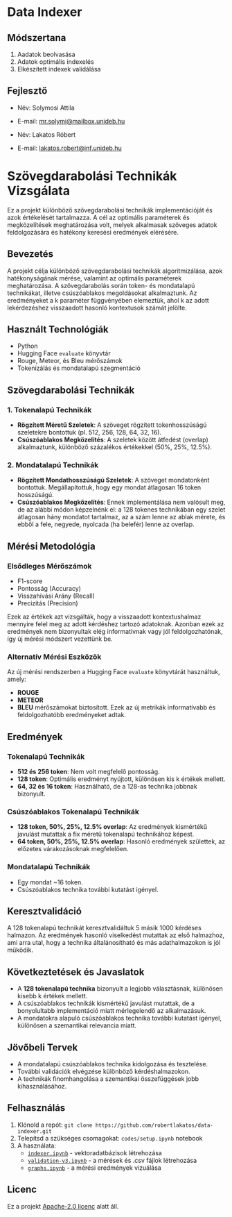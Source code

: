 # Data Indexer

## Módszertana

1. Aadatok beolvasása
2. Adatok optimális indexelés
3. Elkészített indexek validálása

## Fejlesztő

- Név: Solymosi Attila
- E-mail: mr.solymi@mailbox.unideb.hu

- Név: Lakatos Róbert
- E-mail: lakatos.robert@inf.unideb.hu

# Szövegdarabolási Technikák Vizsgálata

Ez a projekt különböző szövegdarabolási technikák implementációját és azok értékelését tartalmazza. A cél az optimális paraméterek és megközelítések meghatározása volt, melyek alkalmasak szöveges adatok feldolgozására és hatékony keresési eredmények elérésére.

## Bevezetés
A projekt célja különböző szövegdarabolási technikák algoritmizálása, azok hatékonyságának mérése, valamint az optimális paraméterek meghatározása. A szövegdarabolás során token- és mondatalapú technikákat, illetve csúszóablakos megoldásokat alkalmaztunk. Az eredményeket a k paraméter függvényében elemeztük, ahol k az adott lekérdezéshez visszaadott hasonló kontextusok számát jelölte.

## Használt Technológiák
- Python
- Hugging Face `evaluate` könyvtár
- Rouge, Meteor, és Bleu mérőszámok
- Tokenizálás és mondatalapú szegmentáció

## Szövegdarabolási Technikák

### 1. Tokenalapú Technikák
- **Rögzített Méretű Szeletek**: A szöveget rögzített tokenhosszúságú szeletekre bontottuk (pl. 512, 256, 128, 64, 32, 16).
- **Csúszóablakos Megközelítés**: A szeletek között átfedést (overlap) alkalmaztunk, különböző százalékos értékekkel (50%, 25%, 12.5%).

### 2. Mondatalapú Technikák
- **Rögzített Mondathosszúságú Szeletek**: A szöveget mondatonként bontottuk. Megállapítottuk, hogy egy mondat átlagosan 16 token hosszúságú.
- **Csúszóablakos Megközelítés**: Ennek implementálása nem valósult meg, de az alábbi módon képzelnénk el: a 128 tokenes technikában egy szelet átlagosan hány mondatot tartalmaz, az a szám lenne az ablak mérete, és ebből a fele, negyede, nyolcada (ha belefér) lenne az overlap.

## Mérési Metodológia

### Elsődleges Mérőszámok
- F1-score
- Pontosság (Accuracy)
- Visszahívási Arány (Recall)
- Precizitás (Precision)

Ezek az értékek azt vizsgálták, hogy a visszaadott kontextushalmaz mennyire felel meg az adott kérdéshez tartozó adatoknak. Azonban ezek az eredmények nem bizonyultak elég informatívnak vagy jól feldolgozhatónak, így új mérési módszert vezettünk be.

### Alternatív Mérési Eszközök
Az új mérési rendszerben a Hugging Face `evaluate` könyvtárát használtuk, amely:
- **ROUGE**
- **METEOR**
- **BLEU**
mérőszámokat biztosított. Ezek az új metrikák informatívabb és feldolgozhatóbb eredményeket adtak.

## Eredmények

### Tokenalapú Technikák
- **512 és 256 token**: Nem volt megfelelő pontosság.
- **128 token**: Optimális eredményt nyújtott, különösen kis k értékek mellett.
- **64, 32 és 16 token**: Használható, de a 128-as technika jobbnak bizonyult.

### Csúszóablakos Tokenalapú Technikák
- **128 token, 50%, 25%, 12.5% overlap**: Az eredmények kismértékű javulást mutattak a fix méretű tokenalapú technikához képest.
- **64 token, 50%, 25%, 12.5% overlap**: Hasonló eredmények születtek, az előzetes várakozásoknak megfelelően.

### Mondatalapú Technikák
- Egy mondat ~16 token.
- Csúszóablakos technika további kutatást igényel.

## Keresztvalidáció
A 128 tokenalapú technikát keresztvalidáltuk 5 másik 1000 kérdéses halmazon. Az eredmények hasonló viselkedést mutattak az első halmazhoz, ami arra utal, hogy a technika általánosítható és más adathalmazokon is jól működik.

## Következtetések és Javaslatok
- A **128 tokenalapú technika** bizonyult a legjobb választásnak, különösen kisebb k értékek mellett.
- A csúszóablakos technikák kismértékű javulást mutattak, de a bonyolultabb implementáció miatt mérlegelendő az alkalmazásuk.
- A mondatokra alapuló csúszóablakos technika további kutatást igényel, különösen a szemantikai relevancia miatt.

## Jövőbeli Tervek
- A mondatalapú csúszóablakos technika kidolgozása és tesztelése.
- További validációk elvégzése különböző kérdéshalmazokon.
- A technikák finomhangolása a szemantikai összefüggések jobb kihasználásához.

## Felhasználás
1. Klónold a repót: `git clone https://github.com/robertlakatos/data-indexer.git`
2. Telepítsd a szükséges csomagokat: `codes/setup.ipynb` notebook
3. A használata:
   - [`indexer.ipynb`](codes/indexer.ipynb) - vektoradatbázisok létrehozása
   - [`validation-v3.ipynb`](codes/validation-v3.ipynb) - a mérések és .csv fájlok létrehozása
   - [`graphs.ipynb`](codes/graphs.ipynb) - a mérési eredmények vizuálása

## Licenc
Ez a projekt [Apache-2.0 licenc](LICENSE) alatt áll.

